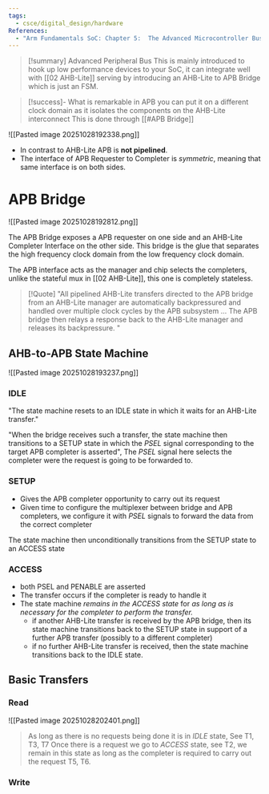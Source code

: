 ```yaml
---
tags:
  - csce/digital_design/hardware
References:
  - "Arm Fundamentals SoC: Chapter 5:  The Advanced Microcontroller Bus Architecture (AMBA)"
---
```


>[!summary] Advanced Peripheral Bus
> This is mainly introduced to hook up low performance devices to your SoC, it can integrate well with [[02 AHB-Lite]] serving by introducing an AHB-Lite to APB Bridge which is just an FSM.

>[!success]- What is remarkable in APB you can put it on a different clock domain as it isolates the components on the AHB-Lite interconnect
>This is done through [[#APB Bridge]]

![[Pasted image 20251028192338.png]]

- In contrast to AHB-Lite APB is **not pipelined**.
- The interface of APB Requester to Completer is _symmetric_, meaning that same interface is on both sides.

# APB Bridge

![[Pasted image 20251028192812.png]]

The APB Bridge exposes a APB requester on one side and an AHB-Lite Completer Interface on the other side. 
This bridge is the glue that separates the high frequency clock domain from the low frequency clock domain.

The APB interface acts as the manager and chip selects the completers, unlike the stateful mux in [[02 AHB-Lite]], this one is completely stateless.

>[!Quote]
>"All pipelined AHB-Lite transfers directed to the APB bridge from an AHB-Lite manager are automatically backpressured and handled over multiple clock cycles by the APB subsystem ... The APB bridge then relays a response back to the AHB-Lite manager and releases its backpressure. "

## AHB-to-APB State Machine

![[Pasted image 20251028193237.png]]

### IDLE 

"The state machine resets to an IDLE state in which it waits for an AHB-Lite transfer."

"When the bridge receives such a transfer, the state machine then transitions to a SETUP state in which the _PSEL_ signal corresponding to the target APB completer is asserted", The _PSEL_ signal here selects the completer were the request is going to be forwarded to.

### SETUP

- Gives the APB completer opportunity to carry out its request
- Given time to configure the multiplexer between bridge and APB completers, we configure it with _PSEL_ signals to forward the data from the correct completer

The state machine then unconditionally transitions from the SETUP state to an ACCESS state
### ACCESS

- both PSEL and PENABLE are asserted 
- The transfer occurs if the completer is ready to handle it
- The state machine _remains in the ACCESS state_ for _as long as is necessary for the completer to perform the transfer._
	- if another AHB-Lite transfer is received by the APB bridge, then its state machine transitions back to the SETUP state in support of a further APB transfer (possibly to a different completer)
	- if no further AHB-Lite transfer is received, then the state machine transitions back to the IDLE state.

## Basic Transfers

### Read
![[Pasted image 20251028202401.png]]
>  As long as there is no requests being done it is in _IDLE_ state, See T1, T3, T7
>  Once there is a request we go to _ACCESS_ state, see T2, we remain in this state as long as the completer is required to carry out the request T5, T6. 

### Write









